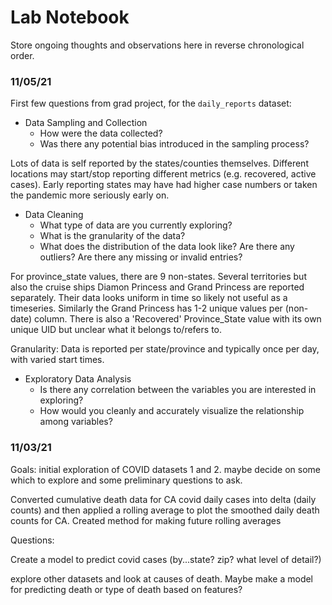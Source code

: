 # Lab Notebook 

Store ongoing thoughts and observations here in reverse chronological order. 


### 11/05/21

First few questions from grad project, 
for the `daily_reports` dataset: 
* Data Sampling and Collection
    * How were the data collected?
    * Was there any potential bias introduced in the sampling process?

Lots of data is self reported by the states/counties themselves. Different locations may start/stop reporting different metrics (e.g. recovered, active cases). Early reporting states may have had higher case numbers or taken the pandemic more seriously early on. 

* Data Cleaning
    * What type of data are you currently exploring?
    * What is the granularity of the data?
    * What does the distribution of the data look like? Are there any outliers? Are there any missing or invalid entries?

For province_state values, there are 9 non-states. Several territories but also the cruise ships Diamon Princess and Grand Princess are reported separately. Their data looks uniform in time so likely not useful as a timeseries. Similarly the Grand Princess has 1-2 unique values per (non-date) column. There is also a 'Recovered' Province_State value with its own unique UID but unclear what it belongs to/refers to.  

Granularity: Data is reported per state/province and typically once per day, with varied start times. 

* Exploratory Data Analysis
    * Is there any correlation between the variables you are interested in exploring?
    * How would you cleanly and accurately visualize the relationship among variables?

### 11/03/21 

Goals: initial exploration of COVID datasets 1 and 2. maybe decide on some which to explore and some preliminary questions to ask. 

Converted cumulative death data for CA covid daily cases into delta (daily counts) and then applied a rolling average to plot the smoothed daily death counts for CA. Created method for making future rolling averages 

Questions: 

Create a model to predict covid cases (by...state? zip? what level of detail?)

explore other datasets and look at causes of death. Maybe make a model for predicting death or type of death based on features? 